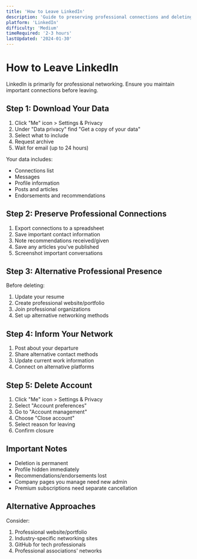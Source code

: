 ```yaml
---
title: 'How to Leave LinkedIn'
description: 'Guide to preserving professional connections and deleting LinkedIn'
platform: 'LinkedIn'
difficulty: 'Medium'
timeRequired: '2-3 hours'
lastUpdated: '2024-01-30'
---
```


# How to Leave LinkedIn

LinkedIn is primarily for professional networking. Ensure you maintain important connections before leaving.

## Step 1: Download Your Data

1. Click "Me" icon > Settings & Privacy
2. Under "Data privacy" find "Get a copy of your data"
3. Select what to include
4. Request archive
5. Wait for email (up to 24 hours)

Your data includes:

- Connections list
- Messages
- Profile information
- Posts and articles
- Endorsements and recommendations

## Step 2: Preserve Professional Connections

1. Export connections to a spreadsheet
2. Save important contact information
3. Note recommendations received/given
4. Save any articles you've published
5. Screenshot important conversations

## Step 3: Alternative Professional Presence

Before deleting:

1. Update your resume
2. Create professional website/portfolio
3. Join professional organizations
4. Set up alternative networking methods

## Step 4: Inform Your Network

1. Post about your departure
2. Share alternative contact methods
3. Update current work information
4. Connect on alternative platforms

## Step 5: Delete Account

1. Click "Me" icon > Settings & Privacy
2. Select "Account preferences"
3. Go to "Account management"
4. Choose "Close account"
5. Select reason for leaving
6. Confirm closure

## Important Notes

- Deletion is permanent
- Profile hidden immediately
- Recommendations/endorsements lost
- Company pages you manage need new admin
- Premium subscriptions need separate cancellation

## Alternative Approaches

Consider:

1. Professional website/portfolio
2. Industry-specific networking sites
3. GitHub for tech professionals
4. Professional associations' networks
